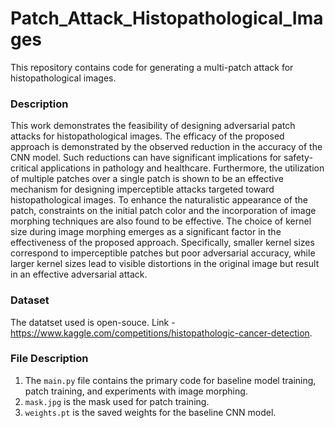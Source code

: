 # Patch_Attack_Histopathological_Images
This repository contains code for generating a multi-patch attack for histopathological images. 
### Description 
This work demonstrates the feasibility of designing adversarial patch attacks for histopathological images. The efficacy of the proposed approach is demonstrated by the observed reduction in the accuracy of the CNN model. Such reductions can have significant implications for safety-critical applications in pathology and healthcare. Furthermore, the utilization of multiple patches over a single patch is shown to be an effective mechanism for designing imperceptible attacks targeted toward histopathological images. To enhance the naturalistic appearance of the patch, constraints on the initial patch color and the incorporation of image morphing techniques are also found to be effective. The choice of kernel size during image morphing emerges as a significant factor in the effectiveness of the proposed approach. Specifically, smaller kernel sizes correspond to imperceptible patches but poor adversarial accuracy, while larger kernel sizes lead to visible distortions in the original image but result in an effective adversarial attack.
### Dataset
The datatset used is open-souce. Link - https://www.kaggle.com/competitions/histopathologic-cancer-detection.

### File Description 
1. The `main.py` file contains the primary code for baseline model training, patch training, and experiments with image morphing. 
2. `mask.jpg` is the mask used for patch training. 
3. `weights.pt` is the saved weights for the baseline CNN model. 


